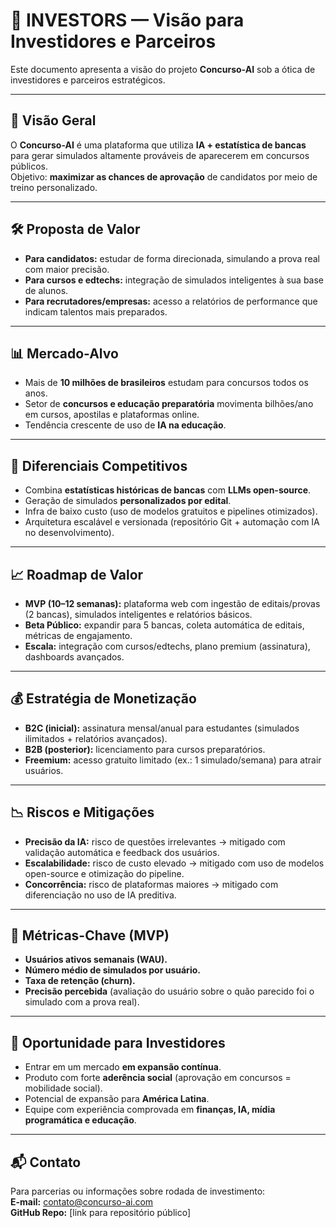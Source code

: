 # 💼 INVESTORS — Visão para Investidores e Parceiros

Este documento apresenta a visão do projeto **Concurso-AI** sob a ótica de investidores e parceiros estratégicos.

---

## 🚀 Visão Geral
O **Concurso-AI** é uma plataforma que utiliza **IA + estatística de bancas** para gerar simulados altamente prováveis de aparecerem em concursos públicos.  
Objetivo: **maximizar as chances de aprovação** de candidatos por meio de treino personalizado.

---

## 🛠️ Proposta de Valor
- **Para candidatos:** estudar de forma direcionada, simulando a prova real com maior precisão.  
- **Para cursos e edtechs:** integração de simulados inteligentes à sua base de alunos.  
- **Para recrutadores/empresas:** acesso a relatórios de performance que indicam talentos mais preparados.

---

## 📊 Mercado-Alvo
- Mais de **10 milhões de brasileiros** estudam para concursos todos os anos.  
- Setor de **concursos e educação preparatória** movimenta bilhões/ano em cursos, apostilas e plataformas online.  
- Tendência crescente de uso de **IA na educação**.

---

## 🧩 Diferenciais Competitivos
- Combina **estatísticas históricas de bancas** com **LLMs open-source**.  
- Geração de simulados **personalizados por edital**.  
- Infra de baixo custo (uso de modelos gratuitos e pipelines otimizados).  
- Arquitetura escalável e versionada (repositório Git + automação com IA no desenvolvimento).

---

## 📈 Roadmap de Valor
- **MVP (10–12 semanas):** plataforma web com ingestão de editais/provas (2 bancas), simulados inteligentes e relatórios básicos.  
- **Beta Público:** expandir para 5 bancas, coleta automática de editais, métricas de engajamento.  
- **Escala:** integração com cursos/edtechs, plano premium (assinatura), dashboards avançados.

---

## 💰 Estratégia de Monetização
- **B2C (inicial):** assinatura mensal/anual para estudantes (simulados ilimitados + relatórios avançados).  
- **B2B (posterior):** licenciamento para cursos preparatórios.  
- **Freemium:** acesso gratuito limitado (ex.: 1 simulado/semana) para atrair usuários.

---

## 📉 Riscos e Mitigações
- **Precisão da IA:** risco de questões irrelevantes → mitigado com validação automática e feedback dos usuários.  
- **Escalabilidade:** risco de custo elevado → mitigado com uso de modelos open-source e otimização do pipeline.  
- **Concorrência:** risco de plataformas maiores → mitigado com diferenciação no uso de IA preditiva.

---

## 📌 Métricas-Chave (MVP)
- **Usuários ativos semanais (WAU).**  
- **Número médio de simulados por usuário.**  
- **Taxa de retenção (churn).**  
- **Precisão percebida** (avaliação do usuário sobre o quão parecido foi o simulado com a prova real).

---

## 🤝 Oportunidade para Investidores
- Entrar em um mercado **em expansão contínua**.  
- Produto com forte **aderência social** (aprovação em concursos = mobilidade social).  
- Potencial de expansão para **América Latina**.  
- Equipe com experiência comprovada em **finanças, IA, mídia programática e educação**.

---

## 📬 Contato
Para parcerias ou informações sobre rodada de investimento:  
**E-mail:** contato@concurso-ai.com  
**GitHub Repo:** [link para repositório público]
